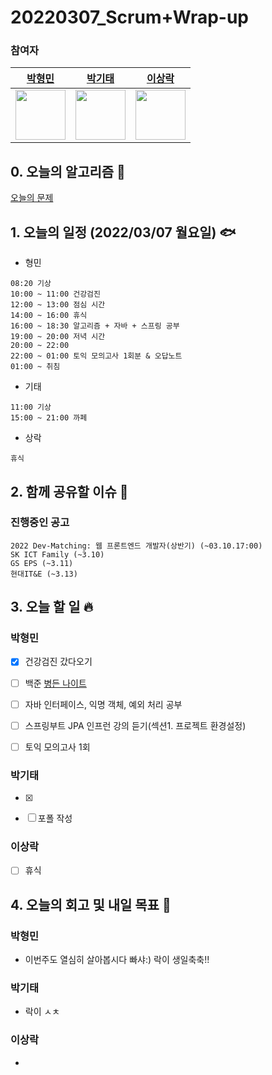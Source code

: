 # 20220307_Scrum+Wrap-up

### 참여자

| [박형민](https://github.com/npnppn)  | [박기태](https://github.com/idiot-kitto)   | [이상락](https://github.com/SangRakee)  |
| :------: | :------: | :------:
|<img src="https://github.com/npnppn.png" width="80"> | <img src="https://github.com/idiot-kitto.png" width="80">|<img src="https://github.com/SangRakee.png" width="80">

## 0. 오늘의 알고리즘 🎈
[오늘의 문제](
https://github.com/tony9402/baekjoon/blob/main/picked.md) 


## 1. 오늘의 일정 (2022/03/07 월요일) 🐟

- 형민
```
08:20 기상
10:00 ~ 11:00 건강검진
12:00 ~ 13:00 점심 시간
14:00 ~ 16:00 휴식
16:00 ~ 18:30 알고리즘 + 자바 + 스프링 공부
19:00 ~ 20:00 저녁 시간
20:00 ~ 22:00 
22:00 ~ 01:00 토익 모의고사 1회분 & 오답노트
01:00 ~ 취침
```

- 기태
```
11:00 기상
15:00 ~ 21:00 까페
```

- 상락
```
휴식
```

## 2. 함께 공유할 이슈 💌



### 진행중인 공고
```
2022 Dev-Matching: 웹 프론트엔드 개발자(상반기) (~03.10.17:00)
SK ICT Family (~3.10)
GS EPS (~3.11)
현대IT&E (~3.13)
```



## 3. 오늘 할 일 🔥



### 박형민
- [x] 건강검진 갔다오기
- [ ] 백준 [병든 나이트](https://www.acmicpc.net/problem/1783)
- [ ] 자바 인터페이스, 익명 객체, 예외 처리 공부
- [ ] 스프링부트 JPA 인프런 강의 듣기(섹션1. 프로젝트 환경설정)
- [ ] 토익 모의고사 1회




### 박기태
- [x] 
- [ ] 포폴 작성


### 이상락
- [ ] 휴식




## 4. 오늘의 회고 및 내일 목표 🎈



### 박형민

- 이번주도 열심히 살아봅시다 빠샤:) 락이 생일축축!!


### 박기태

- 락이 ㅅㅊ


### 이상락

- 
